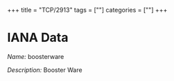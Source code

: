 +++
title = "TCP/2913"
tags = [""]
categories = [""]
+++

# IANA Data

_Name:_ boosterware

_Description:_ Booster Ware

